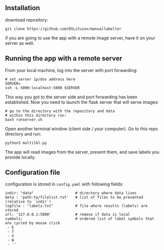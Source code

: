 
## Installation
download repository:

    git clone https://github.com/DSLituiev/manuallabeller

if you are going to use the app with a remote image server, have it on your server as well.

## Running the app with a remote server

From your local machine, log into the server with port forwarding:

    # set server ip/dns address here
    SERVER=
    ssh -L 5000:localhost:5000 $SERVER

    
This way you got to the server side and port forwarding has been established. Now you need to launch the flask server
that will serve images:

    # go to the directory with the repository and data
    # within this directory run:
    bash runserver.sh


Open another terminal window (client side / your computer). Go to this repo directory and run:

    python3 multilbl.py

The app will read images from the server, present them, and save labels you provide locally.

## Configuration file
configuration is stored in `config.yaml` with following fields:

    indir: "data"                   # directory where data lives
    meta : 'path-to/filelist.txt'   # list of files to be presented (relative to `indir`)
    logfile : "labels.txt"          # file where results (labels) are stored
    url: '127.0.0.1:5000'           # remove if data is local
    symbols:                        # ordered list of label symbols that are cycled by mouse click
     - E
     - T
     - X
     - W
     - ''
